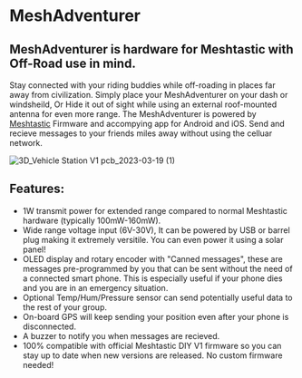 # MeshAdventurer
## MeshAdventurer is hardware for Meshtastic with Off-Road use in mind.
Stay connected with your riding buddies while off-roading in places far away from civilization. Simply place your MeshAdventurer on your dash or windsheild, Or Hide it out of sight while using an external roof-mounted antenna for even more range. The MeshAdventurer is powered by [Meshtastic]( https://meshtastic.org/) Firmware and accompying app for Android and iOS. Send and recieve messages to your friends miles away without using the celluar network. 





![3D_Vehicle Station V1 pcb_2023-03-19 (1)](https://user-images.githubusercontent.com/42948238/226155903-f0a3d358-b210-4ae8-a519-7b6a86f0ebf4.png)

## Features:
- 1W transmit power for extended range compared to normal Meshtastic hardware (typically 100mW-160mW).
- Wide range voltage input (6V-30V), It can be powered by USB or barrel plug making it extremely versitile. You can even power it using a solar panel! 
- OLED display and rotary encoder with "Canned messages", these are messages pre-programmed by you that can be sent without the need of a connected smart phone. This is especially useful if your phone dies and you are in an emergency situation.
- Optional Temp/Hum/Pressure sensor can send potentially useful data to the rest of your group.
- On-board GPS will keep sending your position even after your phone is disconnected.
- A buzzer to notify you when messages are recieved. 
- 100% compatible with official Meshtastic DIY V1 firmware so you can stay up to date when new versions are released. No custom firmware needed!
